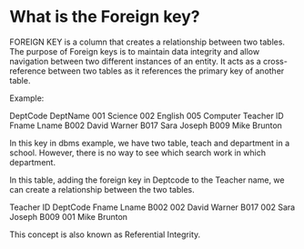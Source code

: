 # What is the Foreign key?
FOREIGN KEY is a column that creates a relationship between two tables. The purpose of Foreign keys is to maintain data integrity and allow navigation between two different instances of an entity. It acts as a cross-reference between two tables as it references the primary key of another table.

Example:

DeptCode	DeptName
001	Science
002	English
005	Computer
Teacher ID	Fname	Lname
B002	David	Warner
B017	Sara	Joseph
B009	Mike	Brunton

In this key in dbms example, we have two table, teach and department in a school. However, there is no way to see which search work in which department.

In this table, adding the foreign key in Deptcode to the Teacher name, we can create a relationship between the two tables.

Teacher ID	DeptCode	Fname	Lname
B002	002	David	Warner
B017	002	Sara	Joseph
B009	001	Mike	Brunton

This concept is also known as Referential Integrity.
